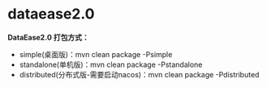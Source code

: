 # dataease2.0
**DataEase2.0 打包方式：**

-   simple(桌面版)：mvn clean package -Psimple
-   standalone(单机版)：mvn clean package -Pstandalone
-   distributed(分布式版-需要启动nacos)：mvn clean package -Pdistributed